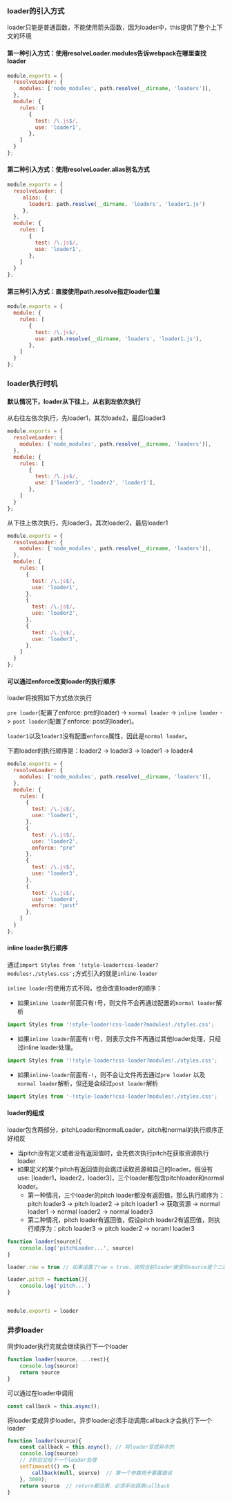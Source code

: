 ### loader的引入方式
loader只能是普通函数，不能使用箭头函数，因为loader中，this提供了整个上下文的环境
#### 第一种引入方式：使用resolveLoader.modules告诉webpack在哪里查找loader
```js
module.exports = {
  resolveLoader: {
    modules: ['node_modules', path.resolve(__dirname, 'loaders')],
  },
  module: {
    rules: [
       {
         test: /\.js$/,
         use: 'loader1',
       },
    ]
  }
};
```
#### 第二种引入方式：使用resolveLoader.alias别名方式
```js
module.exports = {
  resolveLoader: {
     alias: {
       loader1: path.resolve(__dirname, 'loaders', 'loader1.js')
     },
  },
  module: {
    rules: [
       {
         test: /\.js$/,
         use: 'loader1',
       },
    ]
  }
};
```
#### 第三种引入方式：直接使用path.resolve指定loader位置
```js
module.exports = {
  module: {
    rules: [
       {
         test: /\.js$/,
         use: path.resolve(__dirname, 'loaders', 'loader1.js'),
       },
    ]
  }
};
```

### loader执行时机
#### 默认情况下，loader从下往上，从右到左依次执行
从右往左依次执行，先loader1，其次loade2，最后loader3
```js
module.exports = {
  resolveLoader: {
    modules: ['node_modules', path.resolve(__dirname, 'loaders')],
  },
  module: {
    rules: [
       {
         test: /\.js$/,
         use: ['loader3', 'loader2', 'loader1'],
       },
    ]
  }
};
```
从下往上依次执行，先loader3，其次loader2，最后loader1
```js
module.exports = {
  resolveLoader: {
    modules: ['node_modules', path.resolve(__dirname, 'loaders')],
  },
  module: {
    rules: [
      {
        test: /\.js$/,
        use: 'loader1',
      },
      {
        test: /\.js$/,
        use: 'loader2',
      },     
      {
        test: /\.js$/,
        use: 'loader3',
      },
    ]
  }
};
```
#### 可以通过enforce改变loader的执行顺序
loader将按照如下方式依次执行

`pre loader`(配置了enforce: pre的loader) -> `normal loader` -> `inline loader` -> `post loader`(配置了enforce: post的loader)。

`loader1`以及`loader3`没有配置`enforce`属性，因此是`normal loader`。

下面loader的执行顺序是：loader2 -> loader3 -> loader1 -> loader4
```js
module.exports = {
  resolveLoader: {
    modules: ['node_modules', path.resolve(__dirname, 'loaders')],
  },
  module: {
    rules: [
      {
        test: /\.js$/,
        use: 'loader1',
      },
      {
        test: /\.js$/,
        use: 'loader2',
        enforce: "pre"
      },
      {
        test: /\.js$/,
        use: 'loader3',
      },
      {
        test: /\.js$/,
        use: 'loader4',
        enforce: "post"
      },
    ]
  }
};
```

#### inline loader执行顺序
通过`import Styles from '!style-loader!css-loader?modules!./styles.css';`方式引入的就是`inline-loader`

`inline loader`的使用方式不同，也会改变loader的顺序：

- 如果`inline loader`前面只有`!`号，则文件不会再通过配置的`normal loader`解析
```javascript
import Styles from '!style-loader!css-loader?modules!./styles.css';
```
- 如果`inline loader`前面有`!!`号，则表示文件不再通过其他loader处理，只经过inline loader处理。
```javascript
import Styles from '!!style-loader!css-loader?modules!./styles.css';
```
- 如果`inline-loader`前面有`-!`，则不会让文件再去通过`pre loader` 以及 `normal loader`解析，但还是会经过`post loader`解析
```javascript
import Styles from '-!style-loader!css-loader?modules!./styles.css';
```

#### loader的组成
loader包含两部分，pitchLoader和normalLoader，pitch和normal的执行顺序正好相反
- 当pitch没有定义或者没有返回值时，会先依次执行pitch在获取资源执行loader
- 如果定义的某个pitch有返回值则会跳过读取资源和自己的loader。假设有use: [loader1，loader2，loader3]，三个loader都包含pitchloader和normal loader。
    + 第一种情况，三个loader的pitch loader都没有返回值，那么执行顺序为：pitch loader3  -> pitch loader2 -> pitch loader1 -> 获取资源 -> normal loader1 ->
    normal loader2 -> normal loader3
    + 第二种情况，pitch loader有返回值，假设pitch loader2有返回值，则执行顺序为：pitch loader3 -> pitch loader2 -> noraml loader3
    
```javascript
function loader(source){
    console.log('pitchLoader...', source)
}

loader.raw = true // 如果设置了raw = true，说明当前loader接受的source是个二进制流

loader.pitch = function(){
    console.log('pitch...')
}


module.exports = loader
```


### 异步loader
同步loader执行完就会继续执行下一个loader
```javascript
function loader(source, ...rest){
    console.log(source)
    return source
}
```
可以通过在loader中调用
```javascript
const callback = this.async();
```
将loader变成异步loader。异步loader必须手动调用callback才会执行下一个loader
```javascript
function loader(source){
    const callback = this.async(); // 将loader变成异步的
    console.log(source)
    // 3秒后交给下一个loader处理
    setTimeout(() => {
        callback(null, source)  // 第一个参数用于暴露错误
    }, 3000);
    return source  // return都没用，必须手动调用callback
}
```